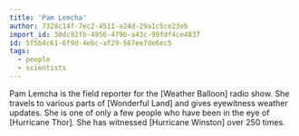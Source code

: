 ```yaml
---
title: 'Pam Lemcha'
author: 7328c14f-7ec2-4511-a24d-29a1c5ce23eb
import_id: 30dc92fb-4956-479b-a43c-99fdf4ce4837
id: 5f5b4c61-6f9d-4ebc-af29-567ee7de6ec5
tags:
  - people
  - scientists
---
```

Pam Lemcha is the field reporter for the [Weather Balloon] radio show. She travels to various parts of [Wonderful Land] and gives eyewitness weather updates. She is one of only a few people who have been in the eye of [Hurricane Thor]. She has witnessed [Hurricane Winston] over 250 times.